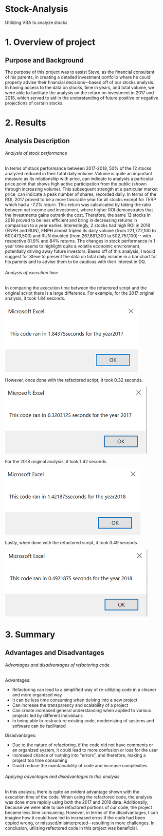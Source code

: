 # Stock-Analysis
Utilizing VBA to analyze stocks

# 1. Overview of project
  ## Purpose and Background
  The purpose of this project was to assist Steve, as the financial consultant of his parents, in creating a detailed investment portfolio where he could properly advise their financial decisions--based off of our stocks analysis. In having access to the data on stocks, time in years, and total volume, we were able to facilitate the analysis on the return on investment in 2017 and 2018, which served to aid in the understanding of future positive or negative projections of certain stocks.
  
  
  # 2. Results
  ## Analysis Description
  ###### Analysis of stock performance
  In terms of stock performance between 2017-2018, 50% of the 12 stocks analyzed reduced in their total daily volume. Volume is quite an important measure as its relationship with price, can indicate to analysts a particular price point that shows high active participation from the public (shown through increasing volume). This subsequent strength at a particular market price, can indicate a peak number of shares, recorded daily. In terms of the ROI, 2017 proved to be a more favorable year for all stocks except for TERP which had a -7.2% return. This return was calculcated by taking the ratio between net income and investment, where higher ROI demonstrates that the investments gains outrank the cost. Therefore, the same 12 stocks in 2018 proved to be less efficient and bring in decreasing returns in comparison to a year earlier. Interestingly, 2 stocks had high ROI in 2018 (ENPH and RUN), ENPH almost tripled its daily volume (from 221,772,100 to 607,473,500) and RUN doubled (from 267,681,300 to 502,757,100)-- with respective 81.9% and 84% returns. The changes in stock performance in 1 year time seems to highlight quite a volatile economic environment, potentially driving away future investors. Based off of this analysis, I would suggest for Steve to present the data on total daily volume in a bar chart for his parents and to advise them to be cautious with their interest in DQ. 
 
 ###### Analysis of execution time
 In comparing the execution time between the refactored script and the original script there is a large difference. For example, for the 2017 original analysis, it took 1.84 seconds.
 
  ![This is an image](https://github.com/leilacf/Stock-Analysis/blob/main/Original%20run%20time%202017.PNG)
  
  However, once done with the refactored script, it took 0.32 seconds.
  
  ![This is an image](https://github.com/leilacf/Stock-Analysis/blob/main/VBA_Challenge_2017.PNG)
  
  For the 2018 original analysis, it took 1.42 seconds.
  
  ![This is an image](https://github.com/leilacf/Stock-Analysis/blob/main/Original%20run%20time%202018.PNG)
  
  Lastly, when done with the refactored script, it took 0.49 seconds.
  
  ![This is an image](https://github.com/leilacf/Stock-Analysis/blob/main/VBA_Challenge_2018.PNG)
  
  
  # 3. Summary
  ## Advantages and Disadvantages
 ###### Advantages and disadvantages of refactoring code
 Advantages:
 - Refactoring can lead to a simplified way of re-utilizing code in a cleaner and more organized way
 - It can be less time consuming when delving into a new project
 - Can increase the transparency and scalability of a project
 - Can create increased general understanding when applied to various projects led by different individuals
 - In being able to restructure existing code, modernizing of systems and software can be facilitated

Disadvantages:
- Due to the nature of refactoring, if the code did not have comments or an organized system, it could lead to more confusion or loss for the user
- Increased chance of running into "errors", and therefore, making a project too time consuming
- Could reduce the maintainability of code and increase complexities 

###### Applying advantages and disadvantages to this analysis
In this analysis, there is quite an evident advantage shown with the execution time of the code. When using the refactored code, the analysis was done more rapidly using both the 2017 and 2018 data. Additionally, because we were able to use refactored portions of our code, the project became less time consuming. However, in terms of the disadvantages, I can imagine how it could have led to increased erros if the code had been copied wrong, or misused/misinterpreted--resulting in more challenges. In conclusion, utilizing refactored code in this project was beneficial.
